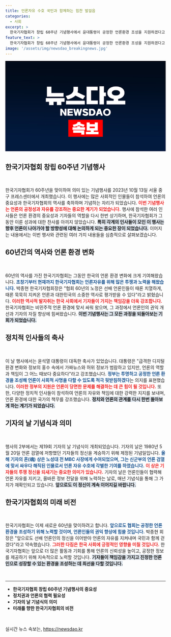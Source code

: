 ```yaml
---
title: 언론자유 수호 국민과 함께하는 힘찬 발걸음
categories:
  - 사회
excerpt: >
  한국기자협회가 창립 60주년 기념행사에서 윤대통령이 공정한 언론환경 조성을 지원하겠다고 밝혔습니다. 위기 속에서도 언론의 역할이 강조된 이 자리에서, 자유와 책임을 되새기는 의미 있는 순간이 펼쳐졌습니다.
feature_text: >
  한국기자협회가 창립 60주년 기념행사에서 윤대통령이 공정한 언론환경 조성을 지원하겠다고 밝혔습니다. 위기 속에서도 언론의 역할이 강조된 이 자리에서, 자유와 책임을 되새기는 의미 있는 순간이 펼쳐졌습니다.
image: '/assets/img/newsdao_breakingnews.jpg'
---
```


<p><img src="/assets/img/newsdao_breakingnews.jpg" alt="koreaapp 속보" /></p>

<h2 data-ke-size="size26">한국기자협회 창립 60주년 기념행사</h2>

<p data-ke-size="size16">&nbsp;</p>

<p>한국기자협회가 60주년을 맞이하여 의미 있는 기념행사를 2023년 10월 13일 서울 중구 프레스센터에서 개최했습니다. 이 행사에는 많은 사회적인 인물들이 참석하여 언론의 중요성과 한국기자협회의 역사를 축하하며 기념하는 자리가 되었습니다. <b><span style="color: #ee2323;">이번 기념행사는 언론의 공정성과 자유를 강조하는 중요한 계기가 되었습니다.</span></b> 행사에 참석한 여러 인사들은 언론 환경의 중요성과 기자들의 역할을 다시 한번 상기하며, 한국기자협회가 그동안 이룬 성과에 대한 찬사를 아끼지 않았습니다. <b><span style="background-color: #21538527;">특히 각계의 인사들이 모인 이 행사는 향후 언론이 나아가야 할 방향성에 대해 논의하게 되는 중요한 장이 되었습니다.</span></b> 이어지는 내용에서는 이번 행사와 관련된 여러 가지 내용들을 심층적으로 살펴보겠습니다.</p>

<h2 data-ke-size="size26">60년간의 역사와 언론 환경 변화</h2>

<p data-ke-size="size16">&nbsp;</p>

<p>60년의 역사를 가진 한국기자협회는 그동안 한국의 언론 환경 변화에 크게 기여해왔습니다. <b><span style="color: #1a5490;">초창기부터 현재까지 한국기자협회는 언론자유를 위해 많은 투쟁과 노력을 해왔습니다.</span></b> 박종현 한국기자협회장은 "협회 60년의 노정은 선배 언론인들이 때론 치열하게, 때론 묵묵히 지켜온 언론과 대한민국의 소중한 역사로 평가받을 수 있다"라고 밝혔습니다. <b><span style="color: #ee2323;">이러한 역사적 발자취는 한국 사회에서 기자들이 가지는 책임감을 더욱 강조합니다.</span></b> 한국기자협회는 비민주적 언론 환경에 맞서 싸워 왔으며, 그 과정에서 언론인의 권익 개선과 기자의 자질 향상에 힘써왔습니다. <b><span style="background-color: #21538527;">이번 기념행사는 그 모든 과정을 되돌아보는 기회가 되었습니다.</span></b></p>

<h2 data-ke-size="size26">정치적 인사들의 축사</h2>

<p data-ke-size="size16">&nbsp;</p>

<p>이 날 행사에서는 윤석열 대통령이 대독한 축사가 있었습니다. 대통령은 "급격한 디지털 환경 변화와 정보의 홍수 속에서 가짜뉴스와 허위 정보가 범람하고 있지만, 언론의 역할과 책임이 그 어느 때보다 중요하다"라고 강조했습니다. <b><span style="color: #1a5490;">정부는 투명하고 공정한 언론 환경을 조성해 언론이 사회적 사명을 다할 수 있도록 적극 뒷받침하겠다</span></b>는 의지를 표현했습니다. <b><span style="color: #ee2323;">이러한 정부의 지원은 언론이 당면한 문제를 해결하는 데 큰 힘이 될 것입니다.</span></b> 또한, 다양한 정치적 인사들이 참석하여 언론의 자유와 책임에 대한 강력한 지지를 보내며, 언론 환경에 대한 국가의 책무를 강조했습니다. <b><span style="background-color: #21538527;">정치와 언론의 관계를 다시 한번 돌아보게 하는 계기가 되었습니다.</span></b></p>

<h2 data-ke-size="size26">기자의 날 기념식과 의미</h2>

<p data-ke-size="size16">&nbsp;</p>

<p>행사의 2부에서는 제19회 기자의 날 기념식이 개최되었습니다. 기자의 날은 1980년 5월 20일 언론 검열에 저항했던 기자들의 정신을 계승하기 위해 제정된 기념일입니다. <b><span style="color: #1a5490;">올해 기자의 혼(魂) 상은 노성대 전 MBC 사장에게 수여되었으며, 그는 신군부의 언론 검열에 맞서 싸우다 해직된 인물로서 언론 자유 수호에 각별한 기여를 하였습니다.</span></b> <b><span style="color: #ee2323;">이 상은 기자들의 투쟁 정신을 되새기는 중요한 의미가 있습니다.</span></b> 기자의 날은 언론인들이 협력해 언론 자유를 지키고, 올바른 정보 전달을 위해 노력하는 날로, 매년 기념식을 통해 그 가치가 재확인되고 있습니다. <b><span style="background-color: #21538527;">앞으로도 이 정신이 계속 이어지길 바랍니다.</span></b></p>

<h2 data-ke-size="size26">한국기자협회의 미래 비전</h2>

<p data-ke-size="size16">&nbsp;</p>

<p>한국기자협회는 이제 새로운 60년을 맞이하려고 합니다. <b><span style="color: #1a5490;">앞으로도 협회는 공정한 언론 환경을 조성하기 위해 노력할 것이며, 언론인들의 권익 향상에 힘쓸 것입니다.</span></b> 박종현 회장은 "앞으로도 선배 언론인의 정신을 이어받아 언론의 자유를 지켜내며 국민과 함께 걷겠다"라고 약속했습니다. <b><span style="color: #ee2323;">그러한 다짐은 한국 사회에 긍정적인 영향을 미칠 것입니다.</span></b> 한국기자협회는 앞으로 더 많은 활동과 기회를 통해 언론의 신뢰성을 높이고, 공정한 정보를 제공하기 위해 지속적으로 노력할 것입니다. <b><span style="background-color: #21538527;">기자들이 책임감을 가지고 진정한 언론인으로 성장할 수 있는 환경을 조성하는 데 최선을 다할 것입니다.</span></b></p>

<p data-ke-size="size16">&nbsp;</p>

<hr>

<ul>
    <li><b>한국기자협회 창립 60주년 기념행사의 중요성</b></li>
    <li><b>정치권과 언론의 협력 필요성</b></li>
    <li><b>기자의 날 기념식의 의미</b></li>
    <li><b>미래를 향한 한국기자협회의 비전</b></li>
</ul>

<p data-ke-size="size16">&nbsp;</p>
실시간 뉴스 속보는, <a href="https://newsdao.kr" rel="dofollow">https://newsdao.kr</a>


